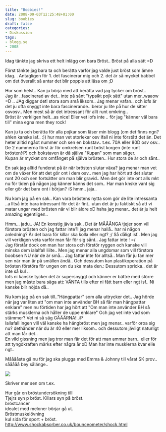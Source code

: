 ```yaml
---
title: "Boobies!"
date: 2008-09-03T12:25:48+01:00
slug: boobies
draft: false
categories:
- Diskussion
tags:
- blogg.se
- 2008
---
```

Idag tänkte jag skriva ett helt inlägg om bara Bröst.. Bröst på alla sätt =D  
  
Först tänkte jag bara ta och berätta varför jag valde just bröst som ämne idag. . Antagligen för 1. det fascinerar mig och 2. det är så mycket babbel om det överallt så antar det blir poppis att läsa om ;D  
  
Hur som helst.. Kan ju börja med att berätta vad jag tycker om bröst..  
Jag är ..fascinerad av det.. inte på sånt "typsikt pojk sätt" utan mer..waaow =D .. JAg diggar det! stora som små liksom.. Jag menar vafan.. och iofs är det ju ofta snyggt inte bara fascinerande.. beror ju lite på hur de sitter osvosv.. Men mest så är det intressant för allt runt omkring..  
Bröst är verkligen helt...as nice! Eller vet iofs inte .. för jag "känner väl bara till" mina egna men they rock!  
  
Kan ju ta och berätta för alla pojkar som läser min blogg (om det finns ngn? ahlen kanske iaf.. :)) hur man vet storlekar osv ifall ni inte förstått det än. Det heter alltid ngåot nummer och sen en bokstav.. t.ex. 70A eller 80D osv osv.. De 2 nummerna först är för omkretsen runt bröst korgen (inte runt brösten!:P) och bokstaven är då själva "Kupan" som man säger.  
Kupan är mycket om omfånget på själva brösten.. Hur stora de är och sånt..  
  
En sak jag alltid funderat på är när brösten slutar växa? jag menar man vet om de växer för att det gör ont i dem osv.. men jag har hört att det slutar runt 20 och sen fortsätter om man blir gravid.. Men det gör inte ont alls mkt nu för tiden på någon jag känner känns det som.. Har man knske vant sig eller gör det bara ont i början? :S hmm.. jaja..  
  
Nu kom jag på en sak.. Kan vara bröstens nytta som gör de lite intressanta ..a lltså inte bara intressant för det är fint.. utan det är ju faktiskt så att vi matar ungar med brösten när vi blir äldre xD haha jag menar.. det är ju helt amazing egentligen..  
  
Hmm... jadu.. JA! En konstig jävla sak.. Det är MÅÅÅNGA tjejer som vill förstora brösten och jag fattar inte?! jag menar hallå.. har ni någon anledning? Är det bara för killar ska kolla eller ngt? ;/ Så dåligt isf.. Men jag vill verkligen veta varför man får för sig sånt.. Jag fattar inte ! =/  
Jag förstår dock om man har stora och förstör ryggen och kanske vill minska dem ialalfall liiite.. Men jag menar alla ungdomar som vill förstora boobsen NU när de är små... Jag fattar inte för alltså.. Man får ju fan mer sen när man är på smällen ändå.. Och dessutom kan plastikoperation på brösten förstöra för ungen om du ska mata den.: Dessutom spricka.. det är inte så kul ..  
Iofs ni kanske tycker det är supersnyggt och känner er bättre med större men jag måste bara säga att: VÄNTA tills efter ni fått barn eller ngt isf.. Ni kanske blir nöjda då..  
  
Nu kom jag på en sak till.."Hängpattar" som alla uttrycker det.. Jag hörde när jag var liten att "om man inte använder BH så får man hängpattar enklare" men nu förtiden har jag hört att "Om man inte använder BH så stärks musklerna och håller de uppe enklare" Och jag vet inte vad som stämmer? Vet ni så säg GÄÄÄRNA!..:P  
Iallafall ingen vill väl kanske ha hängbröst men jag menar.. varför oroa sig nu? dethänder när du är 40 eller mer liksom.. och dessutom jävligt naturligt att man får det..  
En vild gissning men jag tror man får det för att man ammar barn.. eller för att tyngdkraften märks efter några år xD Man har inte musklerna kvar elle ngt..  
  
Mååååste gå nu för jag ska plugga med Emma & Johnny till vårat SK prov.. sååååå bey sålänge..  
  
![](/assets/images/blogg.se/kvinna10_16377153.jpg)  
  
  
Skriver mer sen om t.ex.  
  
Hur går en bröstundersökning till  
Tjejrs syn p bröst. Killars syn på bröst.  
bröstcancer  
idealet med meloner börjar gå ut.  
Bröstmuskelövning  
kul sida för sport + bröst. http://www.shockabsorber.co.uk/bounceometer/shock.html